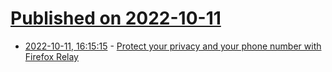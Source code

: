 # [Published on 2022-10-11](index.md)

* [2022-10-11, 16:15:15](https://lobste.rs/s/azqqe5/protect_your_privacy_your_phone_number) - [Protect your privacy and your phone number with Firefox Relay](https://blog.mozilla.org/en/privacy-security/hide-your-phone-number-with-firefox-relay/)
